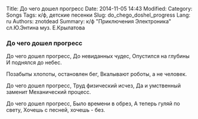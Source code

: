 Title: До чего дошел прогресс
Date: 2014-11-05 14:43
Modified: 
Category: Songs
Tags: к/ф, детские песенки
Slug: do_chego_doshel_progress
Lang: ru
Authors: znotdead
Summary: к/ф "Приключения Электроника" сл.Ю.Энтина муз. Е.Крылатова

### До чего дошел прогресс

До чего дошел прогресс,
До невиданных чудес,
Опустился на глубины
И поднялся до небес.

Позабыты хлопоты, остановлен бег,
Вкалывают роботы, а не человек.

До чего дошел прогресс,
Труд физический исчез,
Да и умственный заменит
Механический процесс.

До чего дошел прогресс,
Было времени в обрез,
А теперь гуляй по свету,
Хочешь с песней, хочешь - без.